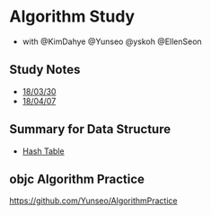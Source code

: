 # Algorithm Study
- with @KimDahye @Yunseo @yskoh @EllenSeon


## Study Notes
- [18/03/30](180330.md)
- [18/04/07](180407.md)

## Summary for Data Structure
- [Hash Table](https://kimdahye.github.io/hash-table/)

## objc Algorithm Practice
https://github.com/Yunseo/AlgorithmPractice
